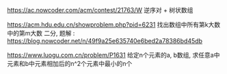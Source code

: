 https://ac.nowcoder.com/acm/contest/21763/W
逆序对 + 树状数组

https://acm.hdu.edu.cn/showproblem.php?pid=6231
找出数组中所有第k大数中的第m大数
二分, 题解 : https://blog.nowcoder.net/n/49f9a25e635740e6bed2a78386bd45db

https://www.luogu.com.cn/problem/P1631
给定n个元素的a, b数组, 求任意a中元素和b中元素相加后的n^2个元素中最小的n个


